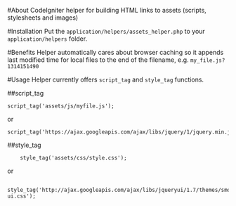 #About
CodeIgniter helper for building HTML links to assets (scripts, stylesheets and images)

#Installation
Put the <code>application/helpers/assets_helper.php</code> to your <code>application/helpers</code> folder.

#Benefits
Helper automatically cares about browser caching so it appends last modified time for local files to the end of the filename, e.g. <code>my_file.js?1314151490</code>

#Usage
Helper currently offers <code>script_tag</code> and <code>style_tag</code> functions.

##script_tag

  	script_tag('assets/js/myfile.js');
or

  	script_tag('https://ajax.googleapis.com/ajax/libs/jquery/1/jquery.min.js');

##style_tag

		style_tag('assets/css/style.css');
or

		style_tag('http://ajax.googleapis.com/ajax/libs/jqueryui/1.7/themes/smoothness/jquery-ui.css');